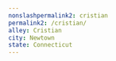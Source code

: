 ```yaml
---
﻿nonslashpermalink2: cristian
permalink2: /cristian/
alley: Cristian
city: Newtown
state: Connecticut
---
```

